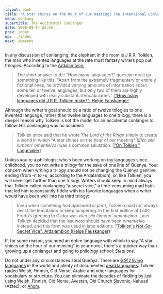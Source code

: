```yaml
---
layout: book
title: "A star shines on the hour of our meeting: The Intentional Conlanger"
menu: conlang
supertitle: The Accidental Conlanger
date: 2008-09-14 22:29
prev: index
up: ../index
next: someone
---
```


In any discussion of conlanging, the elephant in the room is J.R.R. Tolkien, the man who invented languages at the rate most fantasy writers pop out trilogies.  According to the [Ardalambion](http://www.uib.no/people/hnohf/),

> The short answer to the "How many languages?" question must go something like this: "Apart from the extremely fragmentary or entirely fictional ones, he provided varying amounts of information about some ten or twelve languages, but only two of them are highly developed with really substantial vocabularies."<!--break--> [["How many languages did J.R.R. Tolkien make?", Helge Fauskanger](http://www.uib.no/people/hnohf/howmany.htm)]

Although the writer's goal should be a ratio of twelve trilogies to one invented language, rather than twelve languages to one trilogy, there is a deeper reason why Tolkien is not the model for an accidental conlanger to follow.  His conlanging was no accident:

> Tolkien once said that he wrote *The Lord of the Rings* simply to create a world in which "A star shines on the hour of our meeting" (*Elen s&iacute;la lumenn' omentielvo*) was a common salutation.  [["On Tolkien," Langmaker](http://www.langmaker.com/ml0108.htm)]

Unless you're a philologist who's been working on toy languages since childhood, you do not write a trilogy for the sake of one line of Quenya.  Your concern when writing a trilogy should not be changing the Quenya genitive ending (from -n to -o, according to the Ardalambion), or, like Tolkien, you will never get further than one trilogy.  Writers should keep in mind always that Tolkien called conlanging "a secret vice," a time-consuming mad habit that led him to constantly fiddle with his favorite languages when a writer would have been well into his third trilogy:

>Even when something *had appeared in print*, Tolkien could not always
resist the temptation to keep tampering. In the first edition of LotR, Frodo's
greeting to Gildor was *elen s&iacute;la l&uacute;menn' omentielmo*. Later Tolkien decided that the last word should have been *omentielvo* instead, and this form was used in later editions.  ["Tolkien's Not-So-Secret Vice", Ardalambion (Helge Fauskanger)](http://www.uib.no/people/hnohf/vice.htm)

If, for some reason, you need an entire language with which to say "A star shines on the hour of our meeting" in your novel, there's a quicker way than growing up a conlanger and going to philology school:  *Steal one.*

Do not under any circumstances steal Quenya.  There are [6,912 living languages](http://www.ethnologue.com/) in the world and plenty of documented [dead languages](http://en.wikipedia.org/wiki/List_of_extinct_languages).  Tolkien raided Welsh, Finnish, Old Norse, Arabic and other languages for vocabulary or structure.  You can eliminate the decades of fiddling by just using Welsh, Finnish, Old Norse, Avestan, Old Church Slavonic, Nahuatl (Aztec), or [Ahom](http://en.wikipedia.org/wiki/Ahom_language).

